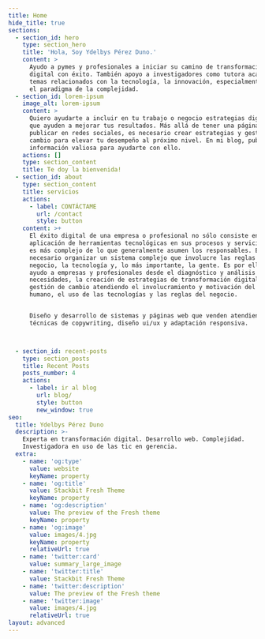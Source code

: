 ```yaml
---
title: Home
hide_title: true
sections:
  - section_id: hero
    type: section_hero
    title: 'Hola, Soy Ydelbys Pérez Duno.'
    content: >
      Ayudo a pymes y profesionales a iniciar su camino de transformación
      digital con éxito. También apoyo a investigadores como tutora académica en
      temas relacionados con la tecnología, la innovación, especialmente desde
      el paradigma de la complejidad.
  - section_id: lorem-ipsum
    image_alt: lorem-ipsum
    content: >
      Quiero ayudarte a incluir en tu trabajo o negocio estrategias digitales
      que ayuden a mejorar tus resultados. Más allá de tener una página web o
      publicar en redes sociales, es necesario crear estrategias y gestionar el
      cambio para elevar tu desempeño al próximo nivel. En mi blog, publico
      información valiosa para ayudarte con ello.
    actions: []
    type: section_content
    title: Te doy la bienvenida!
  - section_id: about
    type: section_content
    title: servicios
    actions:
      - label: CONTÁCTAME
        url: /contact
        style: button
    content: >+
      El éxito digital de una empresa o profesional no sólo consiste en la
      aplicación de herramientas tecnológicas en sus procesos y servicios. Este
      es más complejo de lo que generalmente asumen los responsables. Es
      necesario organizar un sistema complejo que involucre las reglas de
      negocio, la tecnología y, lo más importante, la gente. Es por ello que,
      ayudo a empresas y profesionales desde el diagnóstico y análisis de
      necesidades, la creación de estrategias de transformación digital y
      gestión de cambio atendiendo el involucramiento y motivación del recurso
      humano, el uso de las tecnologías y las reglas del negocio.


      Diseño y desarrollo de sistemas y páginas web que venden atendiendo
      técnicas de copywriting, diseño ui/ux y adaptación responsiva.



  - section_id: recent-posts
    type: section_posts
    title: Recent Posts
    posts_number: 4
    actions:
      - label: ir al blog
        url: blog/
        style: button
        new_window: true
seo:
  title: Ydelbys Pérez Duno
  description: >-
    Experta en transformación digital. Desarrollo web. Complejidad.
    Investigadora en uso de las tic en gerencia.
  extra:
    - name: 'og:type'
      value: website
      keyName: property
    - name: 'og:title'
      value: Stackbit Fresh Theme
      keyName: property
    - name: 'og:description'
      value: The preview of the Fresh theme
      keyName: property
    - name: 'og:image'
      value: images/4.jpg
      keyName: property
      relativeUrl: true
    - name: 'twitter:card'
      value: summary_large_image
    - name: 'twitter:title'
      value: Stackbit Fresh Theme
    - name: 'twitter:description'
      value: The preview of the Fresh theme
    - name: 'twitter:image'
      value: images/4.jpg
      relativeUrl: true
layout: advanced
---
```

